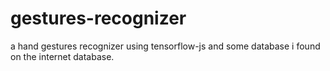 # gestures-recognizer
a hand gestures recognizer using tensorflow-js and some database i found on the internet database.
